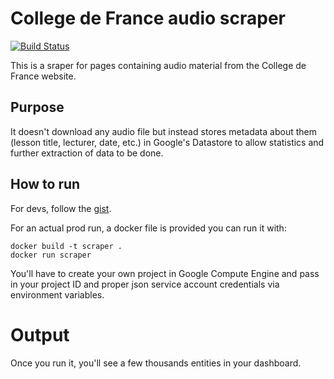 # College de France audio scraper

[![Build Status](https://travis-ci.org/attwad/cdf-scraper.svg?branch=master)](https://travis-ci.org/attwad/cdf-scraper)

This is a sraper for pages containing audio material from the College de France website.

## Purpose

It doesn't download any audio file but instead stores metadata about them (lesson title, lecturer, date, etc.)
in Google's Datastore to allow statistics and further extraction of data to be done.

## How to run

For devs, follow the [gist](https://gist.github.com/attwad/b8b180bd58eb130c9be73b3961183554).

For an actual prod run, a docker file is provided you can run it with:

```
docker build -t scraper .
docker run scraper
```

You'll have to create your own project in Google Compute Engine and pass in your project ID and proper
json service account credentials via environment variables.

# Output

Once you run it, you'll see a few thousands entities in your dashboard.
